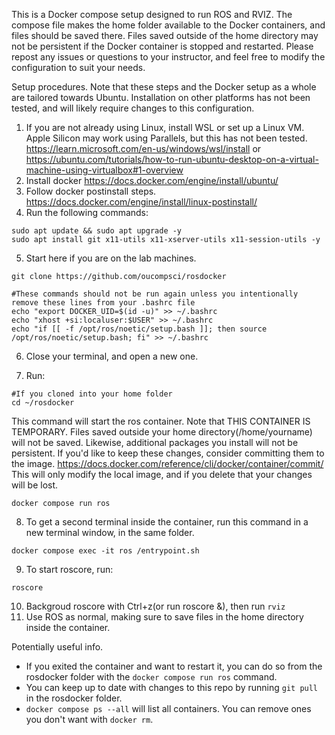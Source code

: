﻿This is a Docker compose setup designed to run ROS and RVIZ. 
The compose file makes the home folder available to the Docker containers, and files should be saved there. Files saved outside of the home directory may not be persistent if the Docker container is stopped and restarted.
Please repost any issues or questions to your instructor, and feel free to modify the configuration to suit your needs.

Setup procedures. Note that these steps and the Docker setup as a whole are tailored towards Ubuntu. Installation on other platforms has not been tested, and will likely require changes to this configuration.

1. If you are not already using Linux, install WSL or set up a Linux VM. Apple Silicon may work using Parallels, but this has not been tested. https://learn.microsoft.com/en-us/windows/wsl/install or https://ubuntu.com/tutorials/how-to-run-ubuntu-desktop-on-a-virtual-machine-using-virtualbox#1-overview
2. Install docker https://docs.docker.com/engine/install/ubuntu/
3. Follow docker postinstall steps. https://docs.docker.com/engine/install/linux-postinstall/
4. Run the following commands:

```
sudo apt update && sudo apt upgrade -y
sudo apt install git x11-utils x11-xserver-utils x11-session-utils -y

```
5. Start here if you are on the lab machines. 
```
git clone https://github.com/oucompsci/rosdocker

#These commands should not be run again unless you intentionally remove these lines from your .bashrc file
echo "export DOCKER_UID=$(id -u)" >> ~/.bashrc
echo "xhost +si:localuser:$USER" >> ~/.bashrc
echo "if [[ -f /opt/ros/noetic/setup.bash ]]; then source /opt/ros/noetic/setup.bash; fi" >> ~/.bashrc

```
6. Close your terminal, and open a new one.

7. Run:
```
#If you cloned into your home folder
cd ~/rosdocker
```
This command will start the ros container. Note that THIS CONTAINER IS TEMPORARY. Files saved outside your home directory(/home/yourname) will not be saved.
Likewise, additional packages you install will not be persistent. If you'd like to keep these changes, consider committing them to the image. https://docs.docker.com/reference/cli/docker/container/commit/
This will only modify the local image, and if you delete that your changes will be lost.
```
docker compose run ros
```
8. To get a second terminal inside the container, run this command in a new terminal window, in the same folder.
```
docker compose exec -it ros /entrypoint.sh
```
9. To start roscore, run:
```
roscore
```
10. Backgroud roscore with Ctrl+z(or run roscore &), then run ```rviz```
11. Use ROS as normal, making sure to save files in the home directory inside the container.

Potentially useful info.
- If you exited the container and want to restart it, you can do so from the rosdocker folder with the ```docker compose run ros``` command.
- You can keep up to date with changes to this repo by running ```git pull``` in the rosdocker folder.
- ```docker compose ps --all``` will list all containers. You can remove ones you don't want with ```docker rm```.
